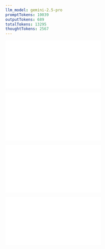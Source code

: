 ```yaml
---
llm_model: gemini-2.5-pro
promptTokens: 10039
outputTokens: 689
totalTokens: 13295
thoughtTokens: 2567
---
```


![@](steps/_.3eb68380.md)

![@](steps/_.3731a859.md)

![@](steps/Concept%20State.51d7d36a.md)

![@](steps/response.44e3ed13.md)